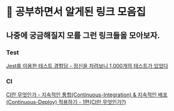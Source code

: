 🔗 공부하면서 알게된 링크 모음집
===
나중에 궁금해질지 모를 그런 링크들을 모아보자.
---

### Test
[Jest를 이용한 테스트 경험담 - 정신을 차려보니 1,000개의 테스트가 있었다]("https://medium.com/mj-studio/%EC%A0%95%EC%8B%A0%EC%9D%84-%EC%B0%A8%EB%A0%A4%EB%B3%B4%EB%8B%88-1-000%EA%B0%9C%EC%9D%98-%ED%85%8C%EC%8A%A4%ED%8A%B8%EA%B0%80-%EC%9E%88%EC%97%88%EB%8B%A4-1ed18335d03b")

### CI
[CI란 무엇인가 - 지속적인 통합(Continuous-Integration) & 지속적인 배포(Continuous-Deploy) 적용하기 - 1편(CI란 무엇인가?)]("https://hyuntaeknote.tistory.com/9")

